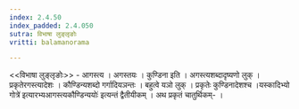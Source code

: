 ```yaml
---
index: 2.4.50
index_padded: 2.4.050
sutra: विभाषा लुङ्लृङोः
vritti: balamanorama

---
```

<<विभाषा लुङ्लृङोः>> - आगस्त्य । अगस्तयः । कुण्डिना इति । अगस्त्यशब्दादृष्यणो लुक् । प्रकृतेरगस्त्यादेशः । कौण्डिन्यशब्दो गर्गादियञन्तः । बहुत्वे यञो लुक् । प्रकृतेः कुण्डिनादेशश्च ।यस्कादिभ्यो गोत्रे॑ इत्यारभ्यआगस्त्यकौण्डिन्ययोः॑ इत्यन्तं द्वैतीयीकम् । अथ प्रकृतं चातुर्थिकम्- ।